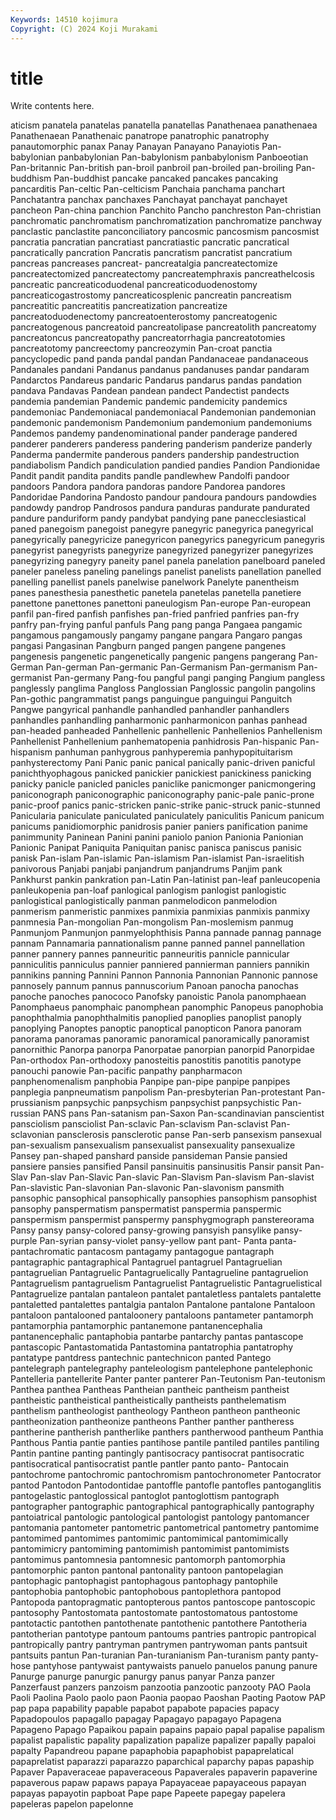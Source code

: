 ```yaml
---
Keywords: 14510 kojimura
Copyright: (C) 2024 Koji Murakami
---
```


# title

Write contents here.



aticism panatela panatelas
panatella panatellas Panathenaea panathenaea Panathenaean Panathenaic panatrope panatrophic panatrophy panautomorphic
panax Panay Panayan Panayano Panayiotis Pan-babylonian panbabylonian Pan-babylonism panbabylonism Panboeotian
Pan-britannic Pan-british pan-broil panbroil pan-broiled pan-broiling Pan-buddhism Pan-buddhist pancake pancaked
pancakes pancaking pancarditis Pan-celtic Pan-celticism Panchaia panchama panchart Panchatantra panchax
panchaxes Panchayat panchayat panchayet pancheon Pan-china panchion Panchito Pancho panchreston
Pan-christian panchromatic panchromatism panchromatization panchromatize panchway panclastic panclastite panconciliatory pancosmic
pancosmism pancosmist pancratia pancratian pancratiast pancratiastic pancratic pancratical pancratically pancration
Pancratis pancratism pancratist pancratium pancreas pancreases pancreat- pancreatalgia pancreatectomize pancreatectomized
pancreatectomy pancreatemphraxis pancreathelcosis pancreatic pancreaticoduodenal pancreaticoduodenostomy pancreaticogastrostomy pancreaticosplenic pancreatin pancreatism
pancreatitic pancreatitis pancreatization pancreatize pancreatoduodenectomy pancreatoenterostomy pancreatogenic pancreatogenous pancreatoid pancreatolipase
pancreatolith pancreatomy pancreatoncus pancreatopathy pancreatorrhagia pancreatotomies pancreatotomy pancreectomy pancreozymin Pan-croat
panctia pancyclopedic pand panda pandal pandan Pandanaceae pandanaceous Pandanales pandani
Pandanus pandanus pandanuses pandar pandaram Pandarctos Pandareus pandaric Pandarus pandarus
pandas pandation pandava Pandavas Pandean pandean pandect Pandectist pandects pandemia
pandemian Pandemic pandemic pandemicity pandemics pandemoniac Pandemoniacal pandemoniacal Pandemonian pandemonian
pandemonic pandemonism Pandemonium pandemonium pandemoniums Pandemos pandemy pandenominational pander panderage
pandered panderer panderers panderess pandering panderism panderize panderly Panderma pandermite
panderous panders pandership pandestruction pandiabolism Pandich pandiculation pandied pandies Pandion
Pandionidae Pandit pandit pandita pandits pandle pandlewhew Pandolfi pandoor pandoors
Pandora pandora pandoras pandore Pandorea pandores Pandoridae Pandorina Pandosto pandour
pandoura pandours pandowdies pandowdy pandrop Pandrosos pandura panduras pandurate pandurated
pandure panduriform pandy pandybat pandying pane panecclesiastical paned panegoism panegoist
panegyre panegyric panegyrica panegyrical panegyrically panegyricize panegyricon panegyrics panegyricum panegyris
panegyrist panegyrists panegyrize panegyrized panegyrizer panegyrizes panegyrizing panegyry paneity panel
panela panelation panelboard paneled paneler paneless paneling panelings panelist panelists
panellation panelled panelling panellist panels panelwise panelwork Panelyte panentheism panes
panesthesia panesthetic panetela panetelas panetella panetiere panettone panettones panettoni paneulogism
Pan-europe Pan-european panfil pan-fired panfish panfishes pan-fried panfried panfries pan-fry
panfry pan-frying panful panfuls Pang pang panga Pangaea pangamic pangamous
pangamously pangamy pangane pangara Pangaro pangas pangasi Pangasinan Pangburn panged
pangen pangene pangenes pangenesis pangenetic pangenetically pangenic pangens pangerang Pan-German
Pan-german Pan-germanic Pan-Germanism Pan-germanism Pan-germanist Pan-germany Pang-fou pangful pangi panging
Pangium pangless panglessly panglima Pangloss Panglossian Panglossic pangolin pangolins Pan-gothic
pangrammatist pangs panguingue panguingui Panguitch Pangwe pangyrical panhandle panhandled panhandler
panhandlers panhandles panhandling panharmonic panharmonicon panhas panhead pan-headed panheaded Panhellenic
panhellenic Panhellenios Panhellenism Panhellenist Panhellenium panhematopenia panhidrosis Pan-hispanic Pan-hispanism panhuman
panhygrous panhyperemia panhypopituitarism panhysterectomy Pani Panic panic panical panically panic-driven
panicful panichthyophagous panicked panickier panickiest panickiness panicking panicky panicle panicled
panicles paniclike panicmonger panicmongering paniconograph paniconographic paniconography panic-pale panic-prone panic-proof
panics panic-stricken panic-strike panic-struck panic-stunned Panicularia paniculate paniculated paniculately paniculitis
Panicum panicum panicums panidiomorphic panidrosis panier paniers panification panime panimmunity
Paninean Panini panini paniolo panion Panionia Panionian Panionic Panipat Paniquita
Paniquitan panisc panisca paniscus panisic panisk Pan-islam Pan-islamic Pan-islamism Pan-islamist
Pan-israelitish panivorous Panjabi panjabi panjandrum panjandrums Panjim pank Pankhurst pankin
pankration pan-Latin Pan-latinist pan-leaf panleucopenia panleukopenia pan-loaf panlogical panlogism panlogist
panlogistic panlogistical panlogistically panman panmelodicon panmelodion panmerism panmeristic panmixes panmixia
panmixias panmixis panmixy panmnesia Pan-mongolian Pan-mongolism Pan-moslemism panmug Panmunjom Panmunjon
panmyelophthisis Panna pannade pannag pannage pannam Pannamaria pannationalism panne panned
pannel pannellation panner pannery pannes panneuritic panneuritis pannicle pannicular panniculitis
panniculus pannier panniered pannierman panniers pannikin pannikins panning Pannini Pannon
Pannonia Pannonian Pannonic pannose pannosely pannum pannus pannuscorium Panoan panocha
panochas panoche panoches panococo Panofsky panoistic Panola panomphaean Panomphaeus panomphaic
panomphean panomphic Panopeus panophobia panophthalmia panophthalmitis panoplied panoplies panoplist panoply
panoplying Panoptes panoptic panoptical panopticon Panora panoram panorama panoramas panoramic
panoramical panoramically panoramist panornithic Panorpa panorpa Panorpatae panorpian panorpid Panorpidae
Pan-orthodox Pan-orthodoxy panosteitis panostitis panotitis panotype panouchi panowie Pan-pacific panpathy
panpharmacon panphenomenalism panphobia Panpipe pan-pipe panpipe panpipes panplegia panpneumatism panpolism
Pan-presbyterian Pan-protestant Pan-prussianism panpsychic panpsychism panpsychist panpsychistic Pan-russian PANS pans
Pan-satanism pan-Saxon Pan-scandinavian panscientist pansciolism pansciolist Pan-sclavic Pan-sclavism Pan-sclavist Pan-sclavonian
pansclerosis pansclerotic panse Pan-serb pansexism pansexual pan-sexualism pansexualism pansexualist pansexuality
pansexualize Pansey pan-shaped panshard panside pansideman Pansie pansied pansiere pansies
pansified Pansil pansinuitis pansinusitis Pansir pansit Pan-Slav Pan-slav Pan-Slavic Pan-slavic
Pan-Slavism Pan-slavism Pan-slavist Pan-slavistic Pan-slavonian Pan-slavonic Pan-slavonism pansmith pansophic pansophical
pansophically pansophies pansophism pansophist pansophy panspermatism panspermatist panspermia panspermic panspermism
panspermist panspermy pansphygmograph panstereorama Pansy pansy pansy-colored pansy-growing pansyish pansylike
pansy-purple Pan-syrian pansy-violet pansy-yellow pant pant- Panta panta- pantachromatic pantacosm
pantagamy pantagogue pantagraph pantagraphic pantagraphical Pantagruel pantagruel Pantagruelian pantagruelian Pantagruelic
Pantagruelically Pantagrueline pantagruelion Pantagruelism pantagruelism Pantagruelist Pantagruelistic Pantagruelistical Pantagruelize pantalan
pantaleon pantalet pantaletless pantalets pantalette pantaletted pantalettes pantalgia pantalon Pantalone
pantalone Pantaloon pantaloon pantalooned pantaloonery pantaloons pantameter pantamorph pantamorphia pantamorphic
pantanemone pantanencephalia pantanencephalic pantaphobia pantarbe pantarchy pantas pantascope pantascopic Pantastomatida
Pantastomina pantatrophia pantatrophy pantatype pantdress pantechnic pantechnicon panted Pantego pantelegraph
pantelegraphy panteleologism pantelephone pantelephonic Pantelleria pantellerite Panter panter panterer Pan-Teutonism
Pan-teutonism Panthea panthea Pantheas Pantheian pantheic pantheism pantheist pantheistic pantheistical
pantheistically pantheists panthelematism panthelism pantheologist pantheology Pantheon pantheon pantheonic pantheonization
pantheonize pantheons Panther panther pantheress pantherine pantherish pantherlike panthers pantherwood
pantheum Panthia Panthous Pantia pantie panties pantihose pantile pantiled pantiles
pantiling Pantin pantine panting pantingly pantisocracy pantisocrat pantisocratic pantisocratical pantisocratist
pantle pantler panto panto- Pantocain pantochrome pantochromic pantochromism pantochronometer Pantocrator
pantod Pantodon Pantodontidae pantoffle pantofle pantofles pantoganglitis pantogelastic pantoglossical pantoglot
pantoglottism pantograph pantographer pantographic pantographical pantographically pantography pantoiatrical pantologic pantological
pantologist pantology pantomancer pantomania pantometer pantometric pantometrical pantometry pantomime pantomimed
pantomimes pantomimic pantomimical pantomimically pantomimicry pantomiming pantomimish pantomimist pantomimists pantomimus
pantomnesia pantomnesic pantomorph pantomorphia pantomorphic panton pantonal pantonality pantoon pantopelagian
pantophagic pantophagist pantophagous pantophagy pantophile pantophobia pantophobic pantophobous pantoplethora pantopod
Pantopoda pantopragmatic pantopterous pantos pantoscope pantoscopic pantosophy Pantostomata pantostomate pantostomatous
pantostome pantotactic pantothen pantothenate pantothenic pantothere Pantotheria pantotherian pantotype pantoum
pantoums pantries pantropic pantropical pantropically pantry pantryman pantrymen pantrywoman pants
pantsuit pantsuits pantun Pan-turanian Pan-turanianism Pan-turanism panty panty-hose pantyhose pantywaist
pantywaists panuelo panuelos panung panure Panurge panurge panurgic panurgy panus
panyar Panza panzer Panzerfaust panzers panzoism panzootia panzootic panzooty PAO
Paola Paoli Paolina Paolo paolo paon Paonia paopao Paoshan Paoting
Paotow PAP pap papa papability papable papabot papabote papacies papacy
Papadopoulos papagallo papagay Papagayo papagayo Papagena Papageno Papago Papaikou papain
papains papaio papal papalise papalism papalist papalistic papality papalization papalize
papalizer papally papaloi papalty Papandreou papane papaphobia papaphobist papaprelatical papaprelatist
paparazzi paparazzo paparchical paparchy papas papaship Papaver Papaveraceae papaveraceous Papaverales
papaverin papaverine papaverous papaw papaws papaya Papayaceae papayaceous papayan papayas
papayotin papboat Pape pape Papeete papegay papelera papeleras papelon papelonne
